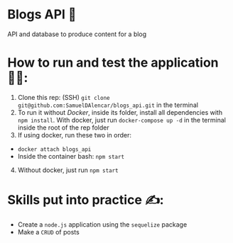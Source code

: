 # Blogs API 📰

 API and database to produce content for a blog
 
# How to run and test the application 👨‍💻:

 1. Clone this rep: (SSH) `git clone git@github.com:SamuelDAlencar/blogs_api.git` in the terminal
 2. To run it without *Docker*, inside its folder, install all dependencies with `npm install`. With docker, just run `docker-compose up -d` in the terminal inside the root of the rep folder
 3. If using docker, run these two in order:
   * `docker attach blogs_api`
   * Inside the container bash: `npm start`
 4. Without docker, just run `npm start`

# Skills put into practice ✍:

  * Create a `node.js` application using the `sequelize` package
  * Make a `CRUD` of posts
